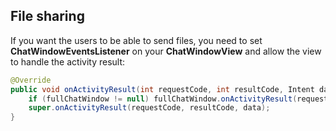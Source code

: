 ## File sharing

If you want the users to be able to send files, you need to set **ChatWindowEventsListener** on your **ChatWindowView** and allow the view to handle the activity result:

```java
@Override
public void onActivityResult(int requestCode, int resultCode, Intent data) {
    if (fullChatWindow != null) fullChatWindow.onActivityResult(requestCode, resultCode, data);
    super.onActivityResult(requestCode, resultCode, data);
}
```
